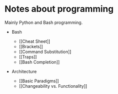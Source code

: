# Notes about programming

Mainly Python and Bash programming.

- Bash
	- [[Cheat Sheet]]
	- [[Brackets]]
	- [[Command Substitution]]
	- [[Traps]]
	- [[Bash Completion]]

- Architecture
	- [[Basic Paradigms]]
	- [[Changeability vs. Functionality]]